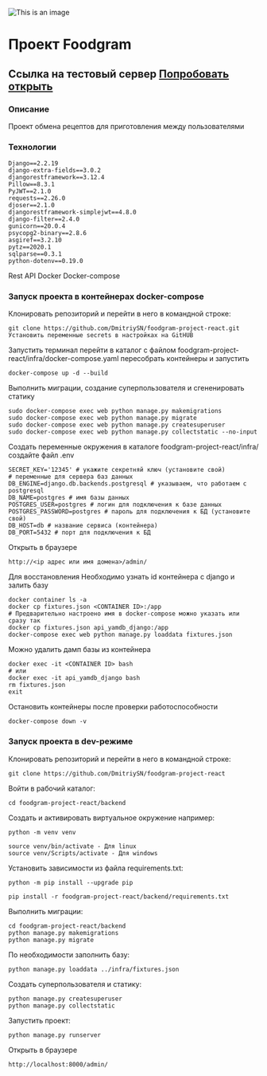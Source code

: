 ![This is an image](https://github.com/DmitriySN/yamdb_final/actions/workflows/yamdb_workflow.yml/badge.svg)
# Проект Foodgram
## Ссылка на тестовый сервер [Попробовать открыть](http://practikum.ddns.net/admin)

### Описание
Проект обмена рецептов для приготовления между пользователями

### Технологии

```
Django==2.2.19
django-extra-fields==3.0.2
djangorestframework==3.12.4
Pillow==8.3.1
PyJWT==2.1.0
requests==2.26.0
djoser==2.1.0
djangorestframework-simplejwt==4.8.0
django-filter==2.4.0
gunicorn==20.0.4
psycopg2-binary==2.8.6
asgiref==3.2.10
pytz==2020.1
sqlparse==0.3.1
python-dotenv==0.19.0
```

Rest API
Docker
Docker-compose

### Запуск проекта в контейнерах docker-compose

Клонировать репозиторий и перейти в него в командной строке:

```
git clone https://github.com/DmitriySN/foodgram-project-react.git
Установить переменные secrets в настройках на GitHUB
```

Запустить терминал перейти в каталог с файлом foodgram-project-react/infra/docker-compose.yaml
пересобрать контейнеры и запустить

```
docker-compose up -d --build
```

Выполнить миграции, создание суперпользователя и сгененировать статику

```
sudo docker-compose exec web python manage.py makemigrations
sudo docker-compose exec web python manage.py migrate
sudo docker-compose exec web python manage.py createsuperuser
sudo docker-compose exec web python manage.py collectstatic --no-input
```

Создать переменные окружения в каталоге foodgram-project-react/infra/ создайте файл .env

```
SECRET_KEY='12345' # укажите секретняй ключ (установите свой)
# переменные для сервера баз данных
DB_ENGINE=django.db.backends.postgresql # указываем, что работаем с postgresql
DB_NAME=postgres # имя базы данных
POSTGRES_USER=postgres # логин для подключения к базе данных
POSTGRES_PASSWORD=postgres # пароль для подключения к БД (установите свой)
DB_HOST=db # название сервиса (контейнера)
DB_PORT=5432 # порт для подключения к БД
```

Открыть в браузере

```
http://<ip адрес или имя домена>/admin/
```

Для восстановления Необходимо узнать id контейнера с django и залить базу

```
docker container ls -a
docker cp fixtures.json <CONTAINER ID>:/app
# Предварительно настроено имя в docker-compose можно указать или сразу так
docker cp fixtures.json api_yamdb_django:/app
docker-compose exec web python manage.py loaddata fixtures.json

```

Можно удалить дамп базы из контейнера

```
docker exec -it <CONTAINER ID> bash
# или
docker exec -it api_yamdb_django bash
rm fixtures.json
exit
```

Остановить контейнеры после проверки работоспособности

```
docker-compose down -v
```

### Запуск проекта в dev-режиме

Клонировать репозиторий и перейти в него в командной строке:

```
git clone https://github.com/DmitriySN/foodgram-project-react
```

Войти в рабочий каталог:

```
cd foodgram-project-react/backend
```

Cоздать и активировать виртуальное окружение например:

```
python -m venv venv
```

```
source venv/bin/activate - Для linux
source venv/Scripts/activate - Для windows
```

Установить зависимости из файла requirements.txt:

```
python -m pip install --upgrade pip
```

```
pip install -r foodgram-project-react/backend/requirements.txt
```

Выполнить миграции:

```
cd foodgram-project-react/backend
python manage.py makemigrations
python manage.py migrate
```

По необходимости заполнить базу:
```
python manage.py loaddata ../infra/fixtures.json
```

Создать суперпользователя и статику:

```
python manage.py createsuperuser
python manage.py collectstatic
```

Запустить проект:

```
python manage.py runserver
```

Открыть в браузере

```
http://localhost:8000/admin/
```
